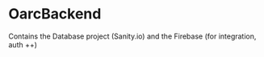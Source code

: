 # OarcBackend
Contains the Database project (Sanity.io) and the Firebase (for integration, auth ++)
